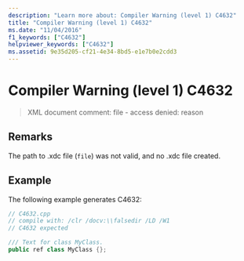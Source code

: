 ```yaml
---
description: "Learn more about: Compiler Warning (level 1) C4632"
title: "Compiler Warning (level 1) C4632"
ms.date: "11/04/2016"
f1_keywords: ["C4632"]
helpviewer_keywords: ["C4632"]
ms.assetid: 9e35d205-cf21-4e34-8bd5-e1e7b0e2cdd3
---
```

# Compiler Warning (level 1) C4632

> XML document comment: file - access denied: reason

## Remarks

The path to .xdc file (`file`) was not valid, and no .xdc file created.

## Example

The following example generates C4632:

```cpp
// C4632.cpp
// compile with: /clr /docv:\\falsedir /LD /W1
// C4632 expected

/// Text for class MyClass.
public ref class MyClass {};
```
